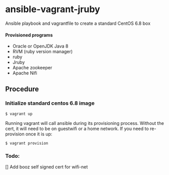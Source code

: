 # ansible-vagrant-jruby
Ansible playbook and vagrantfile to create a standard CentOS 6.8 box
#### Provisioned programs
* Oracle or OpenJDK Java 8
* RVM (ruby version manager)
* ruby
* Jruby
* Apache zookeeper
* Apache Nifi

## Procedure

### Initialize standard centos 6.8 image
```
$ vagrant up
```
Running vagrant will call ansible during its provisioning process. Without the cert, it will need to be on guestwifi or a home network. If you need to re-provision once it is up:
```
$ vagrant provision
```

### Todo:
 [] Add booz self signed cert for wifi-net
